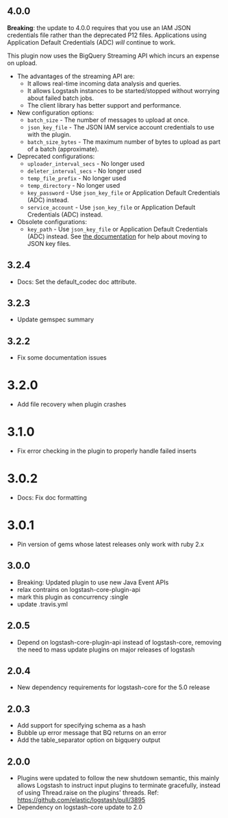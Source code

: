 ## 4.0.0

**Breaking**: the update to 4.0.0 requires that you use an IAM JSON credentials file
rather than the deprecated P12 files.
Applications using Application Default Credentials (ADC) _will_ continue to work.

This plugin now uses the BigQuery Streaming API which incurs an expense on upload.

 - The advantages of the streaming API are:
    - It allows real-time incoming data analysis and queries.
    - It allows Logstash instances to be started/stopped without worrying about failed batch jobs.
    - The client library has better support and performance.
 - New configuration options:
    - `batch_size` - The number of messages to upload at once.
    - `json_key_file` - The JSON IAM service account credentials to use with the plugin.
    - `batch_size_bytes` - The maximum number of bytes to upload as part of a batch (approximate).
 - Deprecated configurations:
    - `uploader_interval_secs` - No longer used
    - `deleter_interval_secs` - No longer used
    - `temp_file_prefix` - No longer used
    - `temp_directory` - No longer used
    - `key_password` - Use `json_key_file` or Application Default Credentials (ADC) instead.
    - `service_account` - Use `json_key_file` or Application Default Credentials (ADC) instead.
 - Obsolete configurations:
    - `key_path` - Use `json_key_file` or Application Default Credentials (ADC) instead.
      See [the documentation](https://www.elastic.co/guide/en/logstash/current/plugins-outputs-google_bigquery.html#plugins-outputs-google_bigquery-key_path)
      for help about moving to JSON key files.

## 3.2.4
  - Docs: Set the default_codec doc attribute.

## 3.2.3
  - Update gemspec summary

## 3.2.2
  - Fix some documentation issues

# 3.2.0
  - Add file recovery when plugin crashes

# 3.1.0
  - Fix error checking in the plugin to properly handle failed inserts

# 3.0.2
  - Docs: Fix doc formatting

# 3.0.1
  - Pin version of gems whose latest releases only work with ruby 2.x

## 3.0.0
  - Breaking: Updated plugin to use new Java Event APIs
  - relax contrains on logstash-core-plugin-api
  - mark this plugin as concurrency :single
  - update .travis.yml

## 2.0.5
  - Depend on logstash-core-plugin-api instead of logstash-core, removing the need to mass update plugins on major releases of logstash

## 2.0.4
  - New dependency requirements for logstash-core for the 5.0 release

## 2.0.3
 - Add support for specifying schema as a hash
 - Bubble up error message that BQ returns on an error
 - Add the table_separator option on bigquery output

## 2.0.0
 - Plugins were updated to follow the new shutdown semantic, this mainly allows Logstash to instruct input plugins to terminate gracefully, 
   instead of using Thread.raise on the plugins' threads. Ref: https://github.com/elastic/logstash/pull/3895
 - Dependency on logstash-core update to 2.0

